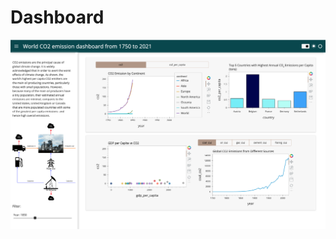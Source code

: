 # Dashboard

<img src="https://github.com/wnich/dashboards/blob/main/World%20CO2%20emission%20dashboard.png" style="max-width: 100%;">
